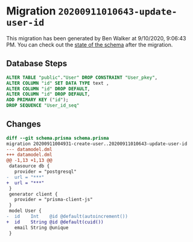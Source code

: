 # Migration `20200911010643-update-user-id`

This migration has been generated by Ben Walker at 9/10/2020, 9:06:43 PM.
You can check out the [state of the schema](./schema.prisma) after the migration.

## Database Steps

```sql
ALTER TABLE "public"."User" DROP CONSTRAINT "User_pkey",
ALTER COLUMN "id" SET DATA TYPE text ,
ALTER COLUMN "id" DROP DEFAULT,
ALTER COLUMN "id" DROP DEFAULT,
ADD PRIMARY KEY ("id");
DROP SEQUENCE "User_id_seq"
```

## Changes

```diff
diff --git schema.prisma schema.prisma
migration 20200911004931-create-user..20200911010643-update-user-id
--- datamodel.dml
+++ datamodel.dml
@@ -1,13 +1,13 @@
 datasource db {
   provider = "postgresql"
-  url = "***"
+  url = "***"
 }
 generator client {
   provider = "prisma-client-js"
 }
 model User {
-  id    Int    @id @default(autoincrement())
+  id    String @id @default(cuid())
   email String @unique
 }
```


